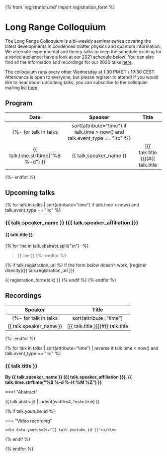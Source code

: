 {% from 'registration.md' import registration_form %}
# Long Range Colloquium

The Long Range Colloquium is a bi-weekly seminar series covering the latest developments in condensed matter physics and quantum information. We alternate experimental and theory talks to keep the schedule exciting for a varied audience: have a look at our 2021 schedule below!
You can also find all the information and recordings for our 2020 talks [here](/#/long_range_colloquium-2020).

The colloquium runs every other Wednesday at 1:30 PM ET / 19:30 CEST.
Attendance is open to everyone, but please register to attend! If you would like to hear about upcoming talks, you can subscribe to the colloquim mailing list [here](https://virtualscienceforum.org/#/mailinglist).

## Program

|   Date   |     Speaker    | Title |
|:---------:|:--------------:|:-----:|
{%- for talk in talks | sort(attribute="time") if talk.time > now() and talk.event_type == "lrc" %}
| {{ talk.time.strftime("%B %-d") }} | {{ talk.speaker_name }} | [{{ talk.title }}](#{{ talk.title | a }}) |
{%- endfor %}

## Upcoming talks

{% for talk in talks | sort(attribute="time") if talk.time > now() and talk.event_type == "lrc" %}
### {{ talk.speaker_name }} ({{ talk.speaker_affiliation }})
#### {{ talk.title }}

{% for line in talk.abstract.split("\n") -%}
> {{ line }}
{%- endfor %}

{% if talk.registration_url %}
If the form below doesn't work, [register directly]({{ talk.registration_url }})

{{ registration_form(talk) }}
{% endif %}
{% endfor %}

## Recordings

|     Speaker    | Title |
|:--------------:|:-----:|
{%- for talk in talks | sort(attribute="time") | reverse if talk.time < now() and talk.event_type == "lrc" %}
| {{ talk.speaker_name }} | [{{ talk.title }}](#{{ talk.title | a }}) |
{%- endfor %}


{% for talk in talks | sort(attribute="time") | reverse if talk.time < now() and talk.event_type == "lrc" %}

### {{ talk.title }}
**By {{ talk.speaker_name }} ({{ talk.speaker_affiliation }}), <time datetime="{{ talk.time.isoformat() }}">{{ talk.time.strftime("%B %-d %-H:%M %Z") }}</time>**

===! "Abstract"

{{ talk.abstract | indent(width=4, first=True) }}

{% if talk.youtube_id %}

=== "Video recording"

    <div data-youtubeId="{{ talk.youtube_id }}"></div>

{% endif %}

{% endfor %}
